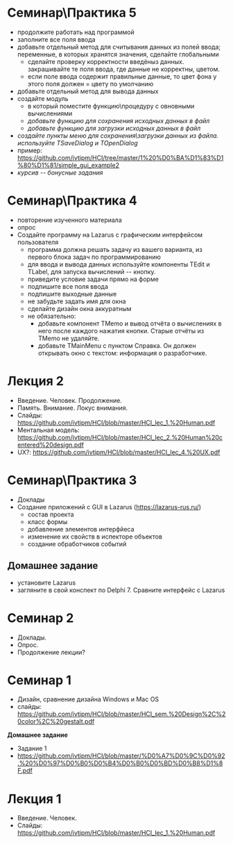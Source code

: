 # Семинар\Практика 5
- продолжите работать над программой 
- заполните все поля ввода
- добавьте отдельный метод для считывания данных из полей ввода; переменные, в которых хранятся значения, сделайте глобальными
  - сделайте проверку корректности введёныз данных. закрашивайте те поля ввода, где данные не корректны, цветом.
  - если поле ввода содержит правильные данные, то цвет фона у этого поля должен = цвету по умолчанию
- добавьте отдельный метод для вывода данных 
- создайте модуль
  - в который поместите функцию\процедуру с овновными вычислениями
  - *добавьте функцию для сохранения исходных данных в файл*
  - *добавьте функцию для загрузки исходных данных в файл*
- *создайте пункты меню для сохранения\загрузки данных из файла. используйте TSaveDialog и TOpenDialog*
- пример: https://github.com/ivtipm/HCI/tree/master/1%20%D0%BA%D1%83%D1%80%D1%81/simple_gui_example2
- *курсив -- бонусные задания*
 

# Семинар\Практика 4
- повторение изученного материала
- опрос
- Создайте программу на Lazarus с графическим интерфейсом пользователя
  - программа должна решать задачу из вашего варианта, из первого блока задач по программированию
  - для ввода и вывода данных используйте компоненты TEdit и TLabel, для запуска вычислений -- кнопку.
  - приведите условие задачи прямо на форме
  - подпишите все поля ввода
  - подпишите выходные данные
  - не забудьте задать имя для окна
  - сделайте дизайн окна аккуратным
  - не обязательно:
    - добавьте компонент TMemo и вывод отчёта о вычислениях в него после каждого нажатия кнопки. Старые отчёты  из TMemo не удаляйте.
    - добавьте TMainMenu c пунктом Справка. Он должен открывать окно с текстом: информация о разработчике.

# Лекция 2
- Введение. Человек. Продолжение.
- Память. Внимание. Локус внимания.
- Слайды: https://github.com/ivtipm/HCI/blob/master/HCI_lec_1.%20Human.pdf
- Ментальная модель: https://github.com/ivtipm/HCI/blob/master/HCI_lec_2.%20Human%20centered%20design.pdf
- UX?: https://github.com/ivtipm/HCI/blob/master/HCI_lec_4.%20UX.pdf

# Семинар\Практика 3
- Доклады
- Создание приложений с GUI в Lazarus (https://lazarus-rus.ru/)
  - состав проекта
  - класс формы
  - добавление элементов интерфйеса
  - изменение их свойств в испекторе объектов
  - создание обработчиков событий


## Домашнее задание
- установитe Lazarus
- загляните в свой конспект по Delphi 7. Сравните интерфейс с Lazarus


# Семинар 2
- Доклады.
- Опрос.
- Продолжение лекции?


# Семинар 1
- Дизайн, сравнение дизайна Windows и Mac OS
- слайды: https://github.com/ivtipm/HCI/blob/master/HCI_sem.%20Design%2C%20color%2C%20gestalt.pdf

**Домашнее задание**
- Задание 1
- https://github.com/ivtipm/HCI/blob/master/%D0%A7%D0%9C%D0%92.%20%D0%97%D0%B0%D0%B4%D0%B0%D0%BD%D0%B8%D1%8F.pdf

# Лекция 1
- Введение. Человек.
- Слайды: https://github.com/ivtipm/HCI/blob/master/HCI_lec_1.%20Human.pdf




